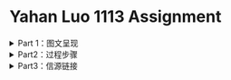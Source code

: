 
# Yahan Luo 1113 Assignment
<details>
<summary>Part 1：图文呈现 </summary>

## 把未成年犯关进监狱，真的是最好的选择吗？

10月24日，杀害10岁女孩的大连少年蔡某某被依法判处收容教养，为期3年。消息一出，立刻有人在网络上表示该惩罚太轻，认为三年教养之后蔡某某尚未满18岁，应该延长其收容教养的时间，或将其直接收押进监狱。

然而，从数据上来看，**把犯罪未成年人关进监狱并不能带来重犯率的降低；收容时间越长，重犯率甚至可能会越高。**

我国刑法第 17 条第 4 款规定“因不满十六周岁不予刑事处罚的，责令他的家长或者监护人加以管教；在必要的时候，也可以由政府收容教养。”

这一制度似乎听起来“名正言顺”，但实则漏洞百出——一方面，很多人根本没有一个稳定而健康的原生家庭，遑论父母能对子女进行有效管教；另一方面，我国并未对“收容教养”性质更清晰的界定。原本用以收容教养的“劳教”场所，也在2013年末被逐渐废弃。即便如此，收容教养也是国内目前惩罚、改造14周岁以下的犯罪未成年人的唯一途径。

而对于已满十四周岁不满十六周岁的未成年犯，“犯故意杀人、故意伤害致人重伤或者死亡、强奸、抢劫、贩卖毒品、放火、爆炸、投放危险物质罪的，应当负刑事责任。”而已满十六周岁的人犯罪，应当负刑事责任。14周岁以上，18周岁以下的犯罪未成年人都有可能面临牢狱之灾。

**首先，未成年犯是否入狱和重犯率有较大关系。**根据在上海市 D 管教所的调研，过去三年该所羁押的未成年犯重新犯罪的比例平均为 8% ; 而截至 2015 年 6 月份，上海市 58 个关护基地观护帮教的 2984 名涉罪未成年人中，后来重新犯罪的仅为 16 名，重新犯罪的未成年人仅占总数的 0.6% 。

**其次，重犯率和不同性质的收容所相关。**在美国，这一规律显得更为明晰。NCJRS（National Criminal Justice Reference Service）发布的一份公开报告中显示，他们调查了佛罗里达州16779 名曾接受过2年不同程度“青年收容计划”的犯罪未成年人，并记录其获释后一年内因再次犯罪被抓的频率。其中，接受非强制收容计划（Non-residential）的犯罪未成年的再犯率远远低于他人。

<iframe src="//datawrapper.dwcdn.net/SJEO8/0/" frameborder="0" allowtransparency="true" allowfullscreen webkitallowfullscreen mozallowfullscreen oallowfullscreen msallowfullscreen width="600" height="434">
</iframe>

就算是同一级别的收容制度，重犯率也和收容时间长短相关。上述报告显示，同样是最高级别的强制收容计划，重犯率随着收容时间的增加而增加。

究其成因，部分研究显示，未成年犯的年龄较小，心智尚未发展成熟，自身易感性强。对未成年犯适用送进监狱或者长期安置在收容教养所内，容易导致未成年犯在监所相互影响，接触不正确的价值观，接触更多的犯罪手段和渠道，从而促使这类群体的重新犯罪率较高。

另外，只有少部分未成年犯能继续回校读书。大部分未成年犯在获释后已经错过了返校读书的机会，只能直接进入社会寻找工作。这些没有继续接受教育的青少年犯，很难在激烈的就业市场中获得稳定的工作，极容易没有经济来源，再次陷入生活困境，再犯的比率也会显著升高。同样年龄的未成年犯，被收容、羁押的时间越长，其无法返校的几率越大。

由于部分未成年人犯罪等恶性事件的曝光，民间关于降低最低刑事责任年龄的呼声也越来越大。但以牙还牙的同态复仇并非现代社会法制体系所接受。对未成年犯的惩戒也应把重点放在“戒”而非“惩”，目的是让未成年犯们痛改前非、回归社会，不再二次甚至三次犯罪。当下，我国亟需健全完善社区矫正制度，通过建立专门的观护基地，完善与发展工读教育，给未成年犯提供除了监狱和收容教养所以外的第二条甚至于第三条路。

<div align = right style = > 记者 | 罗雅涵 </div>

</details>


<details>
<summary>Part2：过程步骤</summary>

### 角度确立
* 这次的选题比上一次的选题更折磨人，**bug太多了**：:sob:
  * 国内司法数据公开度本来就差，又涉及未成年人犯罪的档案封存制度；
  * 少年法庭审理未成年人案件的裁判文书不公开，大部分时候犯罪的未成年人甚至不会走上法庭。
  * 个人意见：这样的选题，适合仔仔细细讲故事，也适合定性地追问成因，探讨影响，寻求出路————**唯独不太适合从定量上阐述现状。**
  
* 但是没办法，还是要硬着头皮写。:pouting_cat:

* 先是想探讨**下调刑事责任年龄**：
  * 毕竟所有关于这个新闻由头的讨论中，最受争议的就是这一点。大家呼吁的原因不外乎时代改变了，现在的小孩已经不比当年。
  * 我开始也觉得应该下调，直到我反应过来，就算是无限次下调，总有“小恶魔”在最低刑事责任年龄的下面一点，从而逃过法律的制裁。
  * 况且，并不是13岁的犯罪未成年格外多，而是犯罪未成年的数量随着年龄的增长成正比；底线划在14岁，13岁就是最多的；底线划到12岁，11岁就是最多的。
  * 按照这个逻辑，推到尽头就是取消最低刑事责任年龄。:arrow_lower_left:
  
* 可是，**取消最低刑事责任年龄**之后又应该怎么办呢？
  * 依照成年人的刑法去判处吗？如果大连少年蔡某某是一个成年人，其行为多半将会面临死刑的处决。
  * 但根据联合国颁布的《儿童权利公约》规定，"任何儿童不受酷刑或其他形式的残忍、不人道或有辱人格的待遇和处罚。
  * "《联合国人权公约》以及《联合国少年司法最低限度标准规则》也明确规定：未成年人不得适用死刑。
  * 而蔡某某家的门外，明明白白挂着横幅，“杀人偿命”。:no_mouth:
  * 推导到最后，这变成了一个哲学问题：“一个对他人施与‘酷刑或其他形式的残忍、不人道或有辱人格的待遇’，甚至剥夺了他人生命的儿童，是否应该遭受同样的惩罚？” 而我并不认为，一篇新闻报道应该把最后落脚点放在“性本善/性本恶”这样的论调上。:no_good:
  
* 因此，我希望能从**再犯率**这个更加务实的角度来解析青少年犯罪：
  * 我想证明的观点**“把未成年人关入监狱并不是降低少年再犯率的最好途径“**。
  * 但我十分忧虑这个观点本身的逻辑并不是那么站得住脚————未被强制关押的少年犯大多属于轻罪，再犯的概率本来就低，不能和重刑犯做直接对比。
  * 然而事实真的是这样的吗？
  
### 资料收集

* 说起来这个资料收集我也是一把辛酸泪。兜兜转转选好了题，我发现自己给自己挖了一个超级大的坑————**再次犯罪非常不好统计**。因为未成年犯出狱之后，很有可能改名字换定居点远走他乡，这无疑给数据收集增加了难度。别说中国了，美国的数据也不是每一个州都具备，还有许多报告已经过去十几年甚至二十年。
* 但我实在是能力太差（干啥啥不行当猪第一名），搜索境外资料的时候因为自己英文没有那么顺溜，看到头晕眼花也没有找到近五年的数据。（其实找到了一些，但是切入的角度并不那么好，而且是各州自己的数据，并不是全国范围内的）无奈最后用了一份**2002年的报告**。
* **2002年啊！！！就比我大三岁！！！这真是莫大的耻辱。**
* 而国内的数据我找到了青少年犯罪率，未成年犯的数量



### 内容呈现




</details>


<details>
<summary>Part3：信源链接</summary>





</details>
